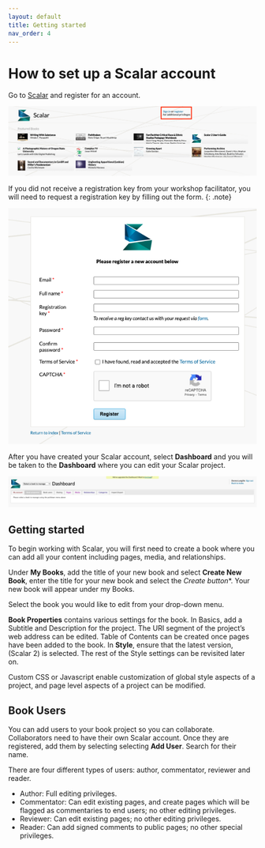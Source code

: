 ```yaml
---
layout: default
title: Getting started
nav_order: 4
---
```

# How to set up a Scalar account 

Go to [Scalar](https://scalar.usc.edu/works/) and register for an account. 

<img src="images/scalar-homepage.png" alt="Scalar homepage" width="800" height="auto">

If you did not receive a registration key from your workshop facilitator, you will need to request a registration key by filling out the form. 
{: .note}

<img src="images/scalar-register.png" alt="Scalar registration form" width="auto" height="auto">

After you have created your Scalar account, select **Dashboard** and you will be taken to the **Dashboard** where you can edit your Scalar project.

<img src="images/scalar-dashboard.png" alt="Scalar dashboard" width="800" height="auto">

## Getting started 

To begin working with Scalar, you will first need to create a book where you can add all your content including pages, media, and relationships. 

Under **My Books**, add the title of your new book and select **Create New Book**, enter the title for your new book and select the **Create* button**. Your new book will appear under my Books.

Select the book you would like to edit from your drop-down menu. 

**Book Properties** contains various settings for the book. In Basics, add a Subtitle and Description for the project. The URI segment of the project’s web address can be edited. Table of Contents can be created once pages have been added to the book. In **Style**, ensure that the latest version, (Scalar 2) is selected. The rest of the Style settings can be revisited later on.

Custom CSS or Javascript enable customization of global style aspects of a project, and page level aspects of a project can be modified.


## Book Users

You can add users to your book project so you can collaborate. Collaborators need to have their own Scalar account. Once they are registered, add them by selecting selecting **Add User**. Search for their name.

There are four different types of users: author, commentator, reviewer and reader. 

* Author: Full editing privileges.
* Commentator: Can edit existing pages, and create pages which will be flagged as commentaries to end users; no other editing privileges.
* Reviewer: Can edit existing pages; no other editing privileges.
* Reader: Can add signed comments to public pages; no other special privileges.

